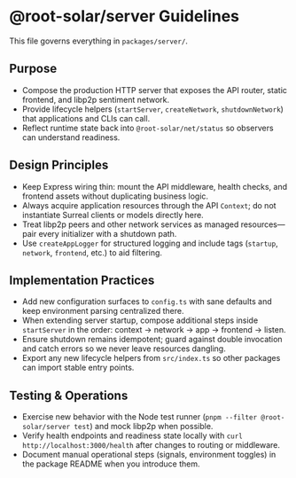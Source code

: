 # @root-solar/server Guidelines

This file governs everything in `packages/server/`.

## Purpose
- Compose the production HTTP server that exposes the API router, static frontend, and libp2p sentiment network.
- Provide lifecycle helpers (`startServer`, `createNetwork`, `shutdownNetwork`) that applications and CLIs can call.
- Reflect runtime state back into `@root-solar/net/status` so observers can understand readiness.

## Design Principles
- Keep Express wiring thin: mount the API middleware, health checks, and frontend assets without duplicating business logic.
- Always acquire application resources through the API `Context`; do not instantiate Surreal clients or models directly here.
- Treat libp2p peers and other network services as managed resources—pair every initializer with a shutdown path.
- Use `createAppLogger` for structured logging and include tags (`startup`, `network`, `frontend`, etc.) to aid filtering.

## Implementation Practices
- Add new configuration surfaces to `config.ts` with sane defaults and keep environment parsing centralized there.
- When extending server startup, compose additional steps inside `startServer` in the order: context → network → app → frontend → listen.
- Ensure shutdown remains idempotent; guard against double invocation and catch errors so we never leave resources dangling.
- Export any new lifecycle helpers from `src/index.ts` so other packages can import stable entry points.

## Testing & Operations
- Exercise new behavior with the Node test runner (`pnpm --filter @root-solar/server test`) and mock libp2p when possible.
- Verify health endpoints and readiness state locally with `curl http://localhost:3000/health` after changes to routing or middleware.
- Document manual operational steps (signals, environment toggles) in the package README when you introduce them.
